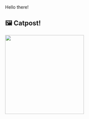 Hello there!



## 🖼️ Catpost!

<sub>
    <img src="https://cdn2.thecatapi.com/images/ck6.jpg" height="256">
</sub>

